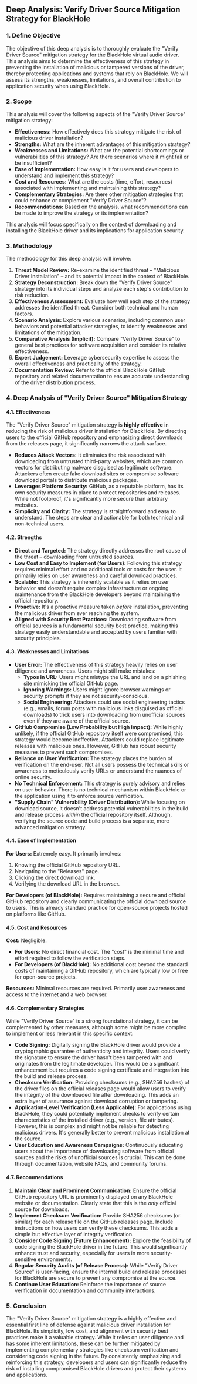## Deep Analysis: Verify Driver Source Mitigation Strategy for BlackHole

### 1. Define Objective

The objective of this deep analysis is to thoroughly evaluate the "Verify Driver Source" mitigation strategy for the BlackHole virtual audio driver. This analysis aims to determine the effectiveness of this strategy in preventing the installation of malicious or tampered versions of the driver, thereby protecting applications and systems that rely on BlackHole. We will assess its strengths, weaknesses, limitations, and overall contribution to application security when using BlackHole.

### 2. Scope

This analysis will cover the following aspects of the "Verify Driver Source" mitigation strategy:

*   **Effectiveness:** How effectively does this strategy mitigate the risk of malicious driver installation?
*   **Strengths:** What are the inherent advantages of this mitigation strategy?
*   **Weaknesses and Limitations:** What are the potential shortcomings or vulnerabilities of this strategy? Are there scenarios where it might fail or be insufficient?
*   **Ease of Implementation:** How easy is it for users and developers to understand and implement this strategy?
*   **Cost and Resources:** What are the costs (time, effort, resources) associated with implementing and maintaining this strategy?
*   **Complementary Strategies:** Are there other mitigation strategies that could enhance or complement "Verify Driver Source"?
*   **Recommendations:** Based on the analysis, what recommendations can be made to improve the strategy or its implementation?

This analysis will focus specifically on the context of downloading and installing the BlackHole driver and its implications for application security.

### 3. Methodology

The methodology for this deep analysis will involve:

1.  **Threat Model Review:** Re-examine the identified threat – "Malicious Driver Installation" – and its potential impact in the context of BlackHole.
2.  **Strategy Deconstruction:** Break down the "Verify Driver Source" strategy into its individual steps and analyze each step's contribution to risk reduction.
3.  **Effectiveness Assessment:** Evaluate how well each step of the strategy addresses the identified threat. Consider both technical and human factors.
4.  **Scenario Analysis:** Explore various scenarios, including common user behaviors and potential attacker strategies, to identify weaknesses and limitations of the mitigation.
5.  **Comparative Analysis (Implicit):**  Compare "Verify Driver Source" to general best practices for software acquisition and consider its relative effectiveness.
6.  **Expert Judgement:** Leverage cybersecurity expertise to assess the overall effectiveness and practicality of the strategy.
7.  **Documentation Review:** Refer to the official BlackHole GitHub repository and related documentation to ensure accurate understanding of the driver distribution process.

### 4. Deep Analysis of "Verify Driver Source" Mitigation Strategy

#### 4.1. Effectiveness

The "Verify Driver Source" mitigation strategy is **highly effective** in reducing the risk of malicious driver installation for BlackHole. By directing users to the official GitHub repository and emphasizing direct downloads from the releases page, it significantly narrows the attack surface.

*   **Reduces Attack Vectors:**  It eliminates the risk associated with downloading from untrusted third-party websites, which are common vectors for distributing malware disguised as legitimate software. Attackers often create fake download sites or compromise software download portals to distribute malicious packages.
*   **Leverages Platform Security:** GitHub, as a reputable platform, has its own security measures in place to protect repositories and releases. While not foolproof, it's significantly more secure than arbitrary websites.
*   **Simplicity and Clarity:** The strategy is straightforward and easy to understand. The steps are clear and actionable for both technical and non-technical users.

#### 4.2. Strengths

*   **Direct and Targeted:** The strategy directly addresses the root cause of the threat – downloading from untrusted sources.
*   **Low Cost and Easy to Implement (for Users):**  Following this strategy requires minimal effort and no additional tools or costs for the user. It primarily relies on user awareness and careful download practices.
*   **Scalable:** This strategy is inherently scalable as it relies on user behavior and doesn't require complex infrastructure or ongoing maintenance from the BlackHole developers beyond maintaining the official repository.
*   **Proactive:** It's a proactive measure taken *before* installation, preventing the malicious driver from ever reaching the system.
*   **Aligned with Security Best Practices:**  Downloading software from official sources is a fundamental security best practice, making this strategy easily understandable and accepted by users familiar with security principles.

#### 4.3. Weaknesses and Limitations

*   **User Error:** The effectiveness of this strategy heavily relies on user diligence and awareness. Users might still make mistakes:
    *   **Typos in URL:** Users might mistype the URL and land on a phishing site mimicking the official GitHub page.
    *   **Ignoring Warnings:** Users might ignore browser warnings or security prompts if they are not security-conscious.
    *   **Social Engineering:** Attackers could use social engineering tactics (e.g., emails, forum posts with malicious links disguised as official downloads) to trick users into downloading from unofficial sources even if they are aware of the official source.
*   **GitHub Compromise (Low Probability but High Impact):** While highly unlikely, if the official GitHub repository itself were compromised, this strategy would become ineffective. Attackers could replace legitimate releases with malicious ones. However, GitHub has robust security measures to prevent such compromises.
*   **Reliance on User Verification:** The strategy places the burden of verification on the end-user. Not all users possess the technical skills or awareness to meticulously verify URLs or understand the nuances of online security.
*   **No Technical Enforcement:** This strategy is purely advisory and relies on user behavior. There is no technical mechanism within BlackHole or the application using it to enforce source verification.
*   **"Supply Chain" Vulnerability (Driver Distribution):** While focusing on download source, it doesn't address potential vulnerabilities in the build and release process *within* the official repository itself.  Although, verifying the source code and build process is a separate, more advanced mitigation strategy.

#### 4.4. Ease of Implementation

**For Users:**  Extremely easy. It primarily involves:

1.  Knowing the official GitHub repository URL.
2.  Navigating to the "Releases" page.
3.  Clicking the direct download link.
4.  Verifying the download URL in the browser.

**For Developers (of BlackHole):**  Requires maintaining a secure and official GitHub repository and clearly communicating the official download source to users. This is already standard practice for open-source projects hosted on platforms like GitHub.

#### 4.5. Cost and Resources

**Cost:** Negligible.

*   **For Users:** No direct financial cost. The "cost" is the minimal time and effort required to follow the verification steps.
*   **For Developers (of BlackHole):**  No additional cost beyond the standard costs of maintaining a GitHub repository, which are typically low or free for open-source projects.

**Resources:** Minimal resources are required. Primarily user awareness and access to the internet and a web browser.

#### 4.6. Complementary Strategies

While "Verify Driver Source" is a strong foundational strategy, it can be complemented by other measures, although some might be more complex to implement or less relevant in this specific context:

*   **Code Signing:**  Digitally signing the BlackHole driver would provide a cryptographic guarantee of authenticity and integrity. Users could verify the signature to ensure the driver hasn't been tampered with and originates from the legitimate developer. This would be a significant enhancement but requires a code signing certificate and integration into the build and release process.
*   **Checksum Verification:** Providing checksums (e.g., SHA256 hashes) of the driver files on the official releases page would allow users to verify the integrity of the downloaded file after downloading. This adds an extra layer of assurance against download corruption or tampering.
*   **Application-Level Verification (Less Applicable):**  For applications using BlackHole, they could potentially implement checks to verify certain characteristics of the installed driver (e.g., version, file attributes). However, this is complex and might not be reliable for detecting malicious drivers. It's generally better to prevent malicious installation at the source.
*   **User Education and Awareness Campaigns:**  Continuously educating users about the importance of downloading software from official sources and the risks of unofficial sources is crucial. This can be done through documentation, website FAQs, and community forums.

#### 4.7. Recommendations

1.  **Maintain Clear and Prominent Communication:** Ensure the official GitHub repository URL is prominently displayed on any BlackHole website or documentation. Clearly state that this is the *only* official source for downloads.
2.  **Implement Checksum Verification:**  Provide SHA256 checksums (or similar) for each release file on the GitHub releases page. Include instructions on how users can verify these checksums. This adds a simple but effective layer of integrity verification.
3.  **Consider Code Signing (Future Enhancement):**  Explore the feasibility of code signing the BlackHole driver in the future. This would significantly enhance trust and security, especially for users in more security-sensitive environments.
4.  **Regular Security Audits (of Release Process):**  While "Verify Driver Source" is user-facing, ensure the internal build and release processes for BlackHole are secure to prevent any compromise at the source.
5.  **Continue User Education:**  Reinforce the importance of source verification in documentation and community interactions.

### 5. Conclusion

The "Verify Driver Source" mitigation strategy is a highly effective and essential first line of defense against malicious driver installation for BlackHole. Its simplicity, low cost, and alignment with security best practices make it a valuable strategy. While it relies on user diligence and has some inherent limitations, these can be further mitigated by implementing complementary strategies like checksum verification and considering code signing in the future. By consistently emphasizing and reinforcing this strategy, developers and users can significantly reduce the risk of installing compromised BlackHole drivers and protect their systems and applications.